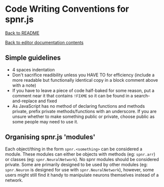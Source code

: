 # Code Writing Conventions for spnr.js

[Back to README](../README.md)

[Back to editor documentation contents](README.md)

## Simple guidelines
- 4 spaces indentation
- Don't sacrifice readibility unless you HAVE TO for efficiency (include a more readable but functionally identical copy in a block comment above with a note)
- If you have to leave a piece of code half-baked for some reason, put a comment near it that contains ```!FIXME``` so it can be found in a search-and-replace and fixed
- As JavaScript has no method of declaring functions and methods private, prefix private methods/functions with an underscore. If you are unsure whether to make something public or private, choose public as some people may need to use it.

## Organising spnr.js 'modules'
Each object/thing in the form ```spnr.<something>``` can be considered a module. These modules can either be objects with methods (eg: ```spnr.arr```) or classes (eg: ```spnr.NeuralNetwork```). No spnr modules should be considered private. Some are primarily designed to be used by other modules (eg: ```spnr.Neuron``` is designed for use with ```spnr.NeuralNetwork```), however, some users might still find it handy to manipulate neurons themselves instead of a network.
